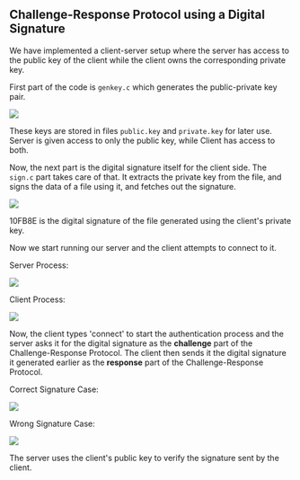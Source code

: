 ## Challenge-Response Protocol using a Digital Signature

We have implemented a client-server setup where the server has access to the public key of the client while the client owns the corresponding private key.

First part of the code is `genkey.c` which generates the public-private key pair.

![](https://i.imgur.com/WKWOSoc.png)

These keys are stored in files `public.key` and `private.key` for later use. Server is given access to only the public key, while Client has access to both.

Now, the next part is the digital signature itself for the client side. The `sign.c` part takes care of that. It extracts the private key from the file, and signs the data of a file using it, and fetches out the signature.

![](https://i.imgur.com/Mea4Rfs.png)

10FB8E is the digital signature of the file generated using the client's private key.

Now we start running our server and the client attempts to connect to it.

Server Process:

![](https://i.imgur.com/uUtNCFt.png)

Client Process:

![](https://i.imgur.com/EZBafFc.png)

Now, the client types 'connect' to start the authentication process and the server asks it for the digital signature as the **challenge** part of the Challenge-Response Protocol.
The client then sends it the digital signature it generated earlier as the **response** part of the Challenge-Response Protocol.

Correct Signature Case:

![](https://i.imgur.com/WSNE6yR.png)

Wrong Signature Case:

![](https://i.imgur.com/FiquqAU.png)

The server uses the client's public key to verify the signature sent by the client.
